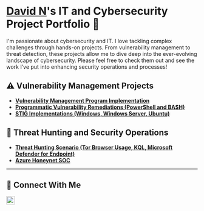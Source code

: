 # <a href="https://www.linkedin.com/in/">David N</a>'s IT and Cybersecurity Project Portfolio 🔐

I'm passionate about cybersecurity and IT. I love tackling complex challenges through hands-on projects. From vulnerability management to threat detection, these projects allow me to dive deep into the ever-evolving landscape of cybersecurity. Please feel free to check them out and see the work I’ve put into enhancing security operations and processes!


## ⚠️ Vulnerability Management Projects

- **[Vulnerability Management Program Implementation](https://github.com/davidn-works/vulnerability-management)**
- **[Programmatic Vulnerability Remediations (PowerShell and BASH)](https://github.com/davidn-works/vulnerability-remediations)**
- **[STIG Implementations (Windows, Windows Server, Ubuntu)](https://github.com/davidn-works/STIGS)**

## 🚨 Threat Hunting and Security Operations

- **[Threat Hunting Scenario (Tor Browser Usage, KQL, Microsoft Defender for Endpoint)](https://github.com/davidn-works/threat-hunting-scenario-tor)**
- **[Azure Honeynet SOC](https://github.com/davidn-works/azure-honeynet-soc)**

<hr/>

## 🤳 Connect With Me

[<img align="left" alt="___________ | LinkedIn" width="22px" src="https://cdn.jsdelivr.net/npm/simple-icons@v3/icons/linkedin.svg" />][linkedin]

[LinkedIn]: https://www.linkedin.com/in/david-n-1a45762a5


<!--
<img width="35" alt="image" src="https://github.com/user-attachments/assets/2f41c7cd-5ea8-4475-b451-a37161b6c3fb"> 
<img width="35" alt="image" src="https://github.com/user-attachments/assets/77649969-9910-4994-8b96-74a116cfb2a8">
-->
